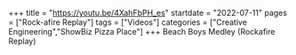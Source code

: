 +++
title = "https://youtu.be/4XahFbPH_es"
startdate = "2022-07-11"
pages = ["Rock-afire Replay"]
tags = ["Videos"]
categories = ["Creative Engineering","ShowBiz Pizza Place"]
+++
Beach Boys  Medley (Rockafire Replay)
